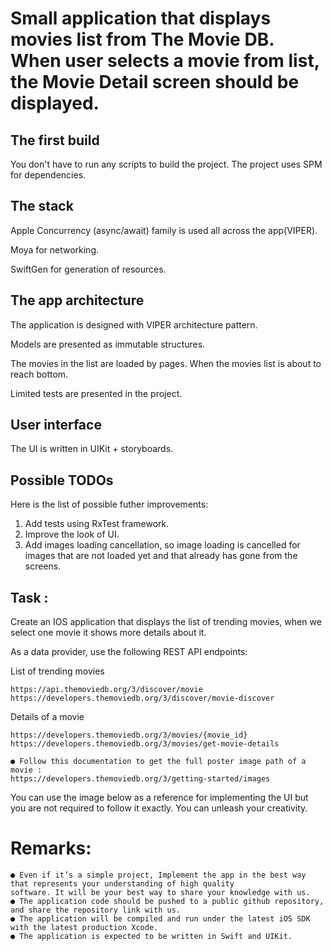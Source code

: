 
# Small application that displays movies list from The Movie DB. When user selects a movie from list, the Movie Detail screen should be displayed.

## The first build

You don't have to run any scripts to build the project.
The project uses SPM for dependencies.

## The stack

Apple Concurrency (async/await) family is used all across the app(VIPER).

Moya for networking.

SwiftGen for generation of resources.

## The app architecture

The application is designed with VIPER architecture pattern.

Models are presented as immutable structures.

The movies in the list are loaded by pages. When the movies list is about to reach bottom.

Limited tests are presented in the project. 

## User interface

The UI is written in UIKit + storyboards.

## Possible TODOs

Here is the list of possible futher improvements:
1. Add tests using RxTest framework.
2. Improve the look of UI.
3. Add images loading cancellation, so image loading is cancelled for images that are not loaded yet and that already has gone from the screens.

## Task :

Create an IOS application that displays the list of trending movies, when we select one movie it shows more details about it.

As a data provider, use the following REST API endpoints:

List of trending movies
```
https://api.themoviedb.org/3/discover/movie https://developers.themoviedb.org/3/discover/movie-discover
```
Details of a movie
```
https://developers.themoviedb.org/3/movies/{movie_id} https://developers.themoviedb.org/3/movies/get-movie-details
```


```
● Follow this documentation to get the full poster image path of a movie :
https://developers.themoviedb.org/3/getting-started/images
```
You can use the image below as a reference for implementing the UI but you are not required to follow it exactly. You can
unleash your creativity.

# Remarks:

```
● Even if it’s a simple project, Implement the app in the best way that represents your understanding of high quality
software. It will be your best way to share your knowledge with us.
● The application code should be pushed to a public github repository, and share the repository link with us.
● The application will be compiled and run under the latest iOS SDK with the latest production Xcode.
● The application is expected to be written in Swift and UIKit.
```
